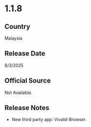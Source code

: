 # 1.1.8

## Country
Malaysia

## Release Date
8/3/2025

## Official Source
Not Available.

## Release Notes
- New third party app: Vivaldi Browser.